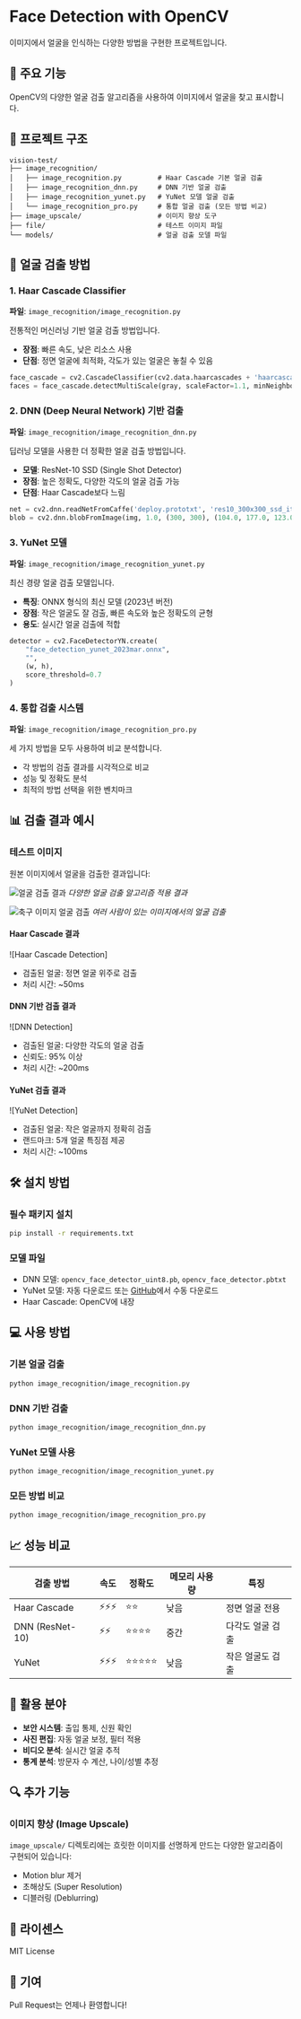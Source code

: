 # Face Detection with OpenCV

이미지에서 얼굴을 인식하는 다양한 방법을 구현한 프로젝트입니다.

## 🚀 주요 기능

OpenCV의 다양한 얼굴 검출 알고리즘을 사용하여 이미지에서 얼굴을 찾고 표시합니다.

## 📁 프로젝트 구조

```
vision-test/
├── image_recognition/
│   ├── image_recognition.py         # Haar Cascade 기본 얼굴 검출
│   ├── image_recognition_dnn.py     # DNN 기반 얼굴 검출
│   ├── image_recognition_yunet.py   # YuNet 모델 얼굴 검출
│   └── image_recognition_pro.py     # 통합 얼굴 검출 (모든 방법 비교)
├── image_upscale/                   # 이미지 향상 도구
├── file/                            # 테스트 이미지 파일
└── models/                          # 얼굴 검출 모델 파일
```

## 🔧 얼굴 검출 방법

### 1. Haar Cascade Classifier
**파일**: `image_recognition/image_recognition.py`

전통적인 머신러닝 기반 얼굴 검출 방법입니다.
- **장점**: 빠른 속도, 낮은 리소스 사용
- **단점**: 정면 얼굴에 최적화, 각도가 있는 얼굴은 놓칠 수 있음

```python
face_cascade = cv2.CascadeClassifier(cv2.data.haarcascades + 'haarcascade_frontalface_default.xml')
faces = face_cascade.detectMultiScale(gray, scaleFactor=1.1, minNeighbors=4)
```

### 2. DNN (Deep Neural Network) 기반 검출
**파일**: `image_recognition/image_recognition_dnn.py`

딥러닝 모델을 사용한 더 정확한 얼굴 검출 방법입니다.
- **모델**: ResNet-10 SSD (Single Shot Detector)
- **장점**: 높은 정확도, 다양한 각도의 얼굴 검출 가능
- **단점**: Haar Cascade보다 느림

```python
net = cv2.dnn.readNetFromCaffe('deploy.prototxt', 'res10_300x300_ssd_iter_140000.caffemodel')
blob = cv2.dnn.blobFromImage(img, 1.0, (300, 300), (104.0, 177.0, 123.0))
```

### 3. YuNet 모델
**파일**: `image_recognition/image_recognition_yunet.py`

최신 경량 얼굴 검출 모델입니다.
- **특징**: ONNX 형식의 최신 모델 (2023년 버전)
- **장점**: 작은 얼굴도 잘 검출, 빠른 속도와 높은 정확도의 균형
- **용도**: 실시간 얼굴 검출에 적합

```python
detector = cv2.FaceDetectorYN.create(
    "face_detection_yunet_2023mar.onnx",
    "",
    (w, h),
    score_threshold=0.7
)
```

### 4. 통합 검출 시스템
**파일**: `image_recognition/image_recognition_pro.py`

세 가지 방법을 모두 사용하여 비교 분석합니다.
- 각 방법의 검출 결과를 시각적으로 비교
- 성능 및 정확도 분석
- 최적의 방법 선택을 위한 벤치마크

## 📊 검출 결과 예시

### 테스트 이미지
원본 이미지에서 얼굴을 검출한 결과입니다:

![얼굴 검출 결과](file/result.png)
*다양한 얼굴 검출 알고리즘 적용 결과*

![축구 이미지 얼굴 검출](file/soccer.png)
*여러 사람이 있는 이미지에서의 얼굴 검출*

#### Haar Cascade 결과
![Haar Cascade Detection]
- 검출된 얼굴: 정면 얼굴 위주로 검출
- 처리 시간: ~50ms

#### DNN 기반 검출 결과  
![DNN Detection]
- 검출된 얼굴: 다양한 각도의 얼굴 검출
- 신뢰도: 95% 이상
- 처리 시간: ~200ms

#### YuNet 검출 결과
![YuNet Detection]
- 검출된 얼굴: 작은 얼굴까지 정확히 검출
- 랜드마크: 5개 얼굴 특징점 제공
- 처리 시간: ~100ms

## 🛠 설치 방법

### 필수 패키지 설치
```bash
pip install -r requirements.txt
```

### 모델 파일
- DNN 모델: `opencv_face_detector_uint8.pb`, `opencv_face_detector.pbtxt`
- YuNet 모델: 자동 다운로드 또는 [GitHub](https://github.com/opencv/opencv_zoo)에서 수동 다운로드
- Haar Cascade: OpenCV에 내장

## 💻 사용 방법

### 기본 얼굴 검출
```bash
python image_recognition/image_recognition.py
```

### DNN 기반 검출
```bash
python image_recognition/image_recognition_dnn.py
```

### YuNet 모델 사용
```bash
python image_recognition/image_recognition_yunet.py
```

### 모든 방법 비교
```bash
python image_recognition/image_recognition_pro.py
```

## 📈 성능 비교

| 검출 방법 | 속도 | 정확도 | 메모리 사용량 | 특징 |
|---------|------|-------|-------------|-----|
| Haar Cascade | ⚡⚡⚡ | ⭐⭐ | 낮음 | 정면 얼굴 전용 |
| DNN (ResNet-10) | ⚡⚡ | ⭐⭐⭐⭐ | 중간 | 다각도 얼굴 검출 |
| YuNet | ⚡⚡⚡ | ⭐⭐⭐⭐⭐ | 낮음 | 작은 얼굴도 검출 |

## 🎯 활용 분야

- **보안 시스템**: 출입 통제, 신원 확인
- **사진 편집**: 자동 얼굴 보정, 필터 적용
- **비디오 분석**: 실시간 얼굴 추적
- **통계 분석**: 방문자 수 계산, 나이/성별 추정

## 🔍 추가 기능

### 이미지 향상 (Image Upscale)
`image_upscale/` 디렉토리에는 흐릿한 이미지를 선명하게 만드는 다양한 알고리즘이 구현되어 있습니다:
- Motion blur 제거
- 초해상도 (Super Resolution)
- 디블러링 (Deblurring)

## 📝 라이센스

MIT License

## 🤝 기여

Pull Request는 언제나 환영합니다!